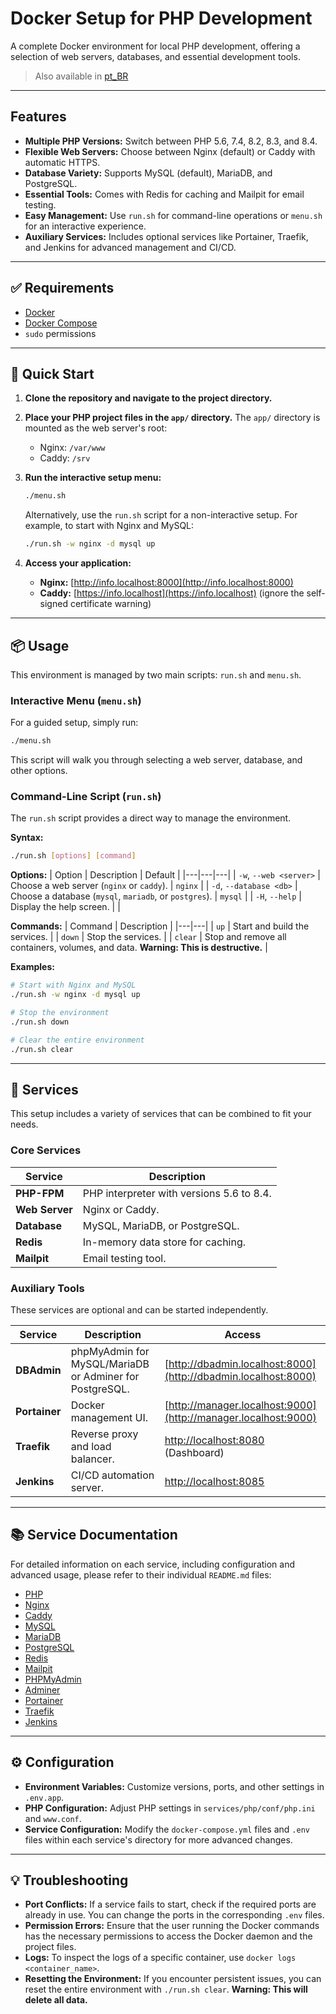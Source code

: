 # Docker Setup for PHP Development

A complete Docker environment for local PHP development, offering a selection of web servers, databases, and essential development tools.

> Also available in [pt_BR](./README.pt_BR.md)

---

## Features

- **Multiple PHP Versions:** Switch between PHP 5.6, 7.4, 8.2, 8.3, and 8.4.
- **Flexible Web Servers:** Choose between Nginx (default) or Caddy with automatic HTTPS.
- **Database Variety:** Supports MySQL (default), MariaDB, and PostgreSQL.
- **Essential Tools:** Comes with Redis for caching and Mailpit for email testing.
- **Easy Management:** Use `run.sh` for command-line operations or `menu.sh` for an interactive experience.
- **Auxiliary Services:** Includes optional services like Portainer, Traefik, and Jenkins for advanced management and CI/CD.

---

## ✅ Requirements

- [Docker](https://docs.docker.com/engine/install/)
- [Docker Compose](https://docs.docker.com/compose/install/)
- `sudo` permissions

---

## 🚀 Quick Start

1.  **Clone the repository and navigate to the project directory.**

2.  **Place your PHP project files in the `app/` directory.**
    The `app/` directory is mounted as the web server's root:
    - Nginx: `/var/www`
    - Caddy: `/srv`

3.  **Run the interactive setup menu:**
    ```bash
    ./menu.sh
    ```
    Alternatively, use the `run.sh` script for a non-interactive setup. For example, to start with Nginx and MySQL:
    ```bash
    ./run.sh -w nginx -d mysql up
    ```

4.  **Access your application:**
    - **Nginx:** [http://info.localhost:8000](http://info.localhost:8000)
    - **Caddy:** [https://info.localhost](https://info.localhost) (ignore the self-signed certificate warning)

---

## 📦 Usage

This environment is managed by two main scripts: `run.sh` and `menu.sh`.

### Interactive Menu (`menu.sh`)

For a guided setup, simply run:
```bash
./menu.sh
```
This script will walk you through selecting a web server, database, and other options.

### Command-Line Script (`run.sh`)

The `run.sh` script provides a direct way to manage the environment.

**Syntax:**
```bash
./run.sh [options] [command]
```

**Options:**
| Option | Description | Default |
|---|---|---|
| `-w`, `--web <server>` | Choose a web server (`nginx` or `caddy`). | `nginx` |
| `-d`, `--database <db>` | Choose a database (`mysql`, `mariadb`, or `postgres`). | `mysql` |
| `-H`, `--help` | Display the help screen. | |

**Commands:**
| Command | Description |
|---|---|
| `up` | Start and build the services. |
| `down` | Stop the services. |
| `clear` | Stop and remove all containers, volumes, and data. **Warning: This is destructive.** |

**Examples:**
```bash
# Start with Nginx and MySQL
./run.sh -w nginx -d mysql up

# Stop the environment
./run.sh down

# Clear the entire environment
./run.sh clear
```

---

## 🔧 Services

This setup includes a variety of services that can be combined to fit your needs.

### Core Services
| Service | Description |
|---|---|
| **PHP-FPM** | PHP interpreter with versions 5.6 to 8.4. |
| **Web Server** | Nginx or Caddy. |
| **Database** | MySQL, MariaDB, or PostgreSQL. |
| **Redis** | In-memory data store for caching. |
| **Mailpit** | Email testing tool. |

### Auxiliary Tools
These services are optional and can be started independently.

| Service | Description | Access |
|---|---|---|
| **DBAdmin** | phpMyAdmin for MySQL/MariaDB or Adminer for PostgreSQL. | [http://dbadmin.localhost:8000](http://dbadmin.localhost:8000) |
| **Portainer** | Docker management UI. | [http://manager.localhost:9000](http://manager.localhost:9000) |
| **Traefik** | Reverse proxy and load balancer. | [http://localhost:8080](http://localhost:8080) (Dashboard) |
| **Jenkins** | CI/CD automation server. | [http://localhost:8085](http://localhost:8085) |

---

## 📚 Service Documentation

For detailed information on each service, including configuration and advanced usage, please refer to their individual `README.md` files:

- [PHP](./services/php/README.md)
- [Nginx](./services/nginx/README.md)
- [Caddy](./services/caddy/README.md)
- [MySQL](./services/mysql/README.md)
- [MariaDB](./services/mariadb/README.md)
- [PostgreSQL](./services/postgres/README.md)
- [Redis](./services/redis/README.md)
- [Mailpit](./services/mailpit/README.md)
- [PHPMyAdmin](./services/phpmyadmin/README.md)
- [Adminer](./services/adminer/README.md)
- [Portainer](./services/portainer/README.md)
- [Traefik](./services/traefik/README.md)
- [Jenkins](./services/jenkins/README.md)

---

## ⚙️ Configuration

- **Environment Variables:** Customize versions, ports, and other settings in `.env.app`.
- **PHP Configuration:** Adjust PHP settings in `services/php/conf/php.ini` and `www.conf`.
- **Service Configuration:** Modify the `docker-compose.yml` files and `.env` files within each service's directory for more advanced changes.

---

## 💡 Troubleshooting

- **Port Conflicts:** If a service fails to start, check if the required ports are already in use. You can change the ports in the corresponding `.env` files.
- **Permission Errors:** Ensure that the user running the Docker commands has the necessary permissions to access the Docker daemon and the project files.
- **Logs:** To inspect the logs of a specific container, use `docker logs <container_name>`.
- **Resetting the Environment:** If you encounter persistent issues, you can reset the entire environment with `./run.sh clear`. **Warning: This will delete all data.**
